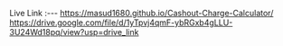 Live Link :--- https://masud1680.github.io/Cashout-Charge-Calculator/
https://drive.google.com/file/d/1yTpvj4qmF-ybRGxb4gLLU-3U24Wd18pq/view?usp=drive_link
